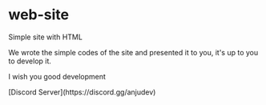 # web-site
<p>Simple site with HTML</p>
<p>We wrote the simple codes of the site and presented it to you, it's up to you to develop it.</p>
<p>I wish you good development</p>
[Discord Server](https://discord.gg/anjudev)


